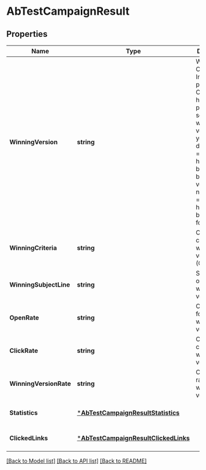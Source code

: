 # AbTestCampaignResult

## Properties
Name | Type | Description | Notes
------------ | ------------- | ------------- | -------------
**WinningVersion** | **string** | Winning Campaign Info. pending &#x3D; Campaign has been picked for sending and winning version is yet to be decided, tie &#x3D; A tie happened between both the versions, notAvailable &#x3D; Campaign has not yet been picked for sending. | [optional] [default to null]
**WinningCriteria** | **string** | Criteria choosen for winning version (Open/Click) | [optional] [default to null]
**WinningSubjectLine** | **string** | Subject Line of current winning version | [optional] [default to null]
**OpenRate** | **string** | Open rate for current winning version | [optional] [default to null]
**ClickRate** | **string** | Click rate for current winning version | [optional] [default to null]
**WinningVersionRate** | **string** | Open/Click rate for the winner version | [optional] [default to null]
**Statistics** | [***AbTestCampaignResultStatistics**](ABTestCampaignResultStatistics.md) |  | [optional] [default to null]
**ClickedLinks** | [***AbTestCampaignResultClickedLinks**](ABTestCampaignResultClickedLinks.md) |  | [optional] [default to null]

[[Back to Model list]](../README.md#documentation-for-models) [[Back to API list]](../README.md#documentation-for-api-endpoints) [[Back to README]](../README.md)


